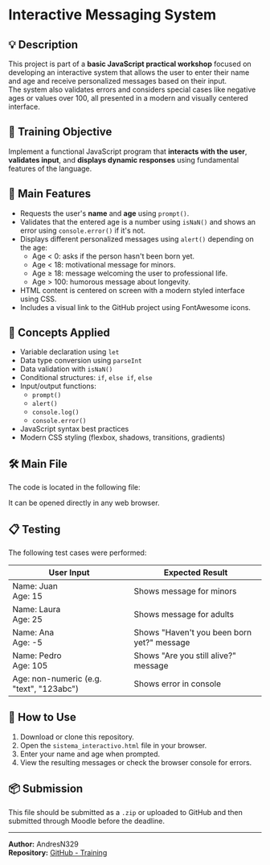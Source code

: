 # Interactive Messaging System

## 💡 Description

This project is part of a **basic JavaScript practical workshop** focused on developing an interactive system that allows the user to enter their name and age and receive personalized messages based on their input.  
The system also validates errors and considers special cases like negative ages or values over 100, all presented in a modern and visually centered interface.

## 🎯 Training Objective

Implement a functional JavaScript program that **interacts with the user**, **validates input**, and **displays dynamic responses** using fundamental features of the language.

## 🚀 Main Features

- Requests the user's **name** and **age** using `prompt()`.
- Validates that the entered age is a number using `isNaN()` and shows an error using `console.error()` if it's not.
- Displays different personalized messages using `alert()` depending on the age:
  - Age < 0: asks if the person hasn't been born yet.
  - Age < 18: motivational message for minors.
  - Age ≥ 18: message welcoming the user to professional life.
  - Age > 100: humorous message about longevity.
- HTML content is centered on screen with a modern styled interface using CSS.
- Includes a visual link to the GitHub project using FontAwesome icons.

## 🧠 Concepts Applied

- Variable declaration using `let`
- Data type conversion using `parseInt`
- Data validation with `isNaN()`
- Conditional structures: `if`, `else if`, `else`
- Input/output functions:
  - `prompt()`
  - `alert()`
  - `console.log()`
  - `console.error()`
- JavaScript syntax best practices
- Modern CSS styling (flexbox, shadows, transitions, gradients)

## 🛠️ Main File

The code is located in the following file:


It can be opened directly in any web browser.

## 📋 Testing

The following test cases were performed:

| User Input | Expected Result |
|------------|-----------------|
| Name: Juan<br>Age: 15 | Shows message for minors |
| Name: Laura<br>Age: 25 | Shows message for adults |
| Name: Ana<br>Age: -5 | Shows "Haven't you been born yet?" message |
| Name: Pedro<br>Age: 105 | Shows "Are you still alive?" message |
| Age: non-numeric (e.g. "text", "123abc") | Shows error in console |

## 📎 How to Use

1. Download or clone this repository.
2. Open the `sistema_interactivo.html` file in your browser.
3. Enter your name and age when prompted.
4. View the resulting messages or check the browser console for errors.

## 📦 Submission

This file should be submitted as a `.zip` or uploaded to GitHub and then submitted through Moodle before the deadline.

---

**Author:** AndresN329  
**Repository:** [GitHub - Training](https://github.com/AndresN329/Training)
